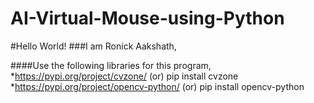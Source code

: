 # AI-Virtual-Mouse-using-Python
#Hello World!
###I am Ronick Aakshath,

####Use the following libraries for this program,
*https://pypi.org/project/cvzone/ (or) pip install cvzone
*https://pypi.org/project/opencv-python/ (or) pip install opencv-python
